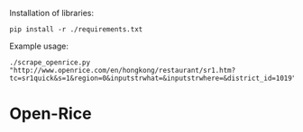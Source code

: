 Installation of libraries:

    pip install -r ./requirements.txt


Example usage:

    ./scrape_openrice.py "http://www.openrice.com/en/hongkong/restaurant/sr1.htm?tc=sr1quick&s=1&region=0&inputstrwhat=&inputstrwhere=&district_id=1019"
# Open-Rice
